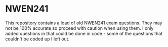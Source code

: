 # NWEN241
This repository contains a load of old NWEN241 exam questions. They may not be 100% accurate so proceed with caution when using them. I only added questions in that could be done in code - some of the questions that couldn't be coded up I left out.
